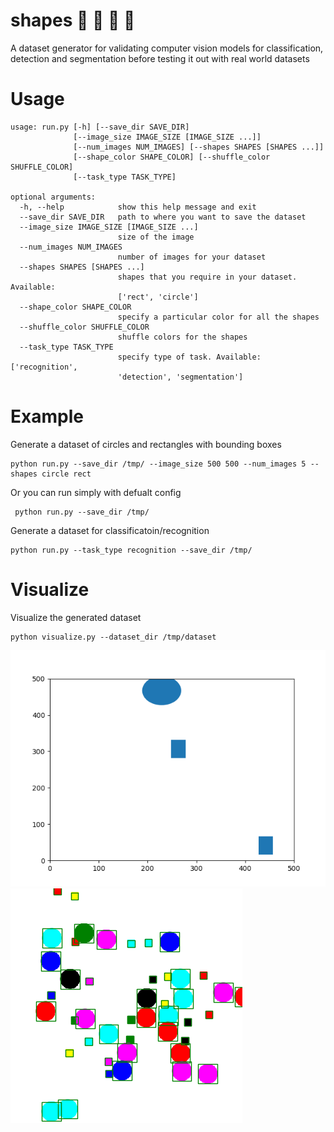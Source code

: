 # shapes :large_blue_circle: :large_orange_diamond: :small_red_triangle: :red_circle:
A dataset generator for validating computer vision models for classification, detection and segmentation before testing it out with real world datasets

# Usage
```
usage: run.py [-h] [--save_dir SAVE_DIR]
              [--image_size IMAGE_SIZE [IMAGE_SIZE ...]]
              [--num_images NUM_IMAGES] [--shapes SHAPES [SHAPES ...]]
              [--shape_color SHAPE_COLOR] [--shuffle_color SHUFFLE_COLOR]
              [--task_type TASK_TYPE]

optional arguments:
  -h, --help            show this help message and exit
  --save_dir SAVE_DIR   path to where you want to save the dataset
  --image_size IMAGE_SIZE [IMAGE_SIZE ...]
                        size of the image
  --num_images NUM_IMAGES
                        number of images for your dataset
  --shapes SHAPES [SHAPES ...]
                        shapes that you require in your dataset. Available:
                        ['rect', 'circle']
  --shape_color SHAPE_COLOR
                        specify a particular color for all the shapes
  --shuffle_color SHUFFLE_COLOR
                        shuffle colors for the shapes
  --task_type TASK_TYPE
                        specify type of task. Available: ['recognition',
                        'detection', 'segmentation']

```
# Example

Generate a dataset of circles and rectangles with bounding boxes
```
python run.py --save_dir /tmp/ --image_size 500 500 --num_images 5 --shapes circle rect
```

Or you can run simply with defualt config
```
 python run.py --save_dir /tmp/
```

Generate a dataset for classificatoin/recognition
```
python run.py --task_type recognition --save_dir /tmp/
```
# Visualize 

Visualize the generated dataset
```
python visualize.py --dataset_dir /tmp/dataset
```
![](imgs/shapes_1.png)
![](imgs/readme_1.png)
